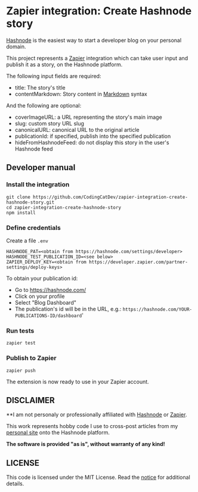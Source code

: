 # Zapier integration: Create Hashnode story

[Hashnode](https://hashnode.com/) is the easiest way to start a developer blog on your personal domain.

This project represents a [Zapier](https://zapier.com/) integration which can take user input and publish
it as a story, on the Hashnode platform.

The following input fields are required:

- title: The story's title
- contentMarkdown: Story content in [Markdown](https://www.markdownguide.org/) syntax

And the following are optional:

- coverImageURL: a URL representing the story's main image
- slug: custom story URL slug
- canonicalURL: canonical URL to the original article
- publicationId: if specified, publish into the specified publication
- hideFromHashnodeFeed: do not display this story in the user's Hashnode feed

## Developer manual

### Install the integration

```shell
git clone https://github.com/CodingCatDev/zapier-integration-create-hashnode-story.git
cd zapier-integration-create-hashnode-story
npm install
```

### Define credentials

Create a file `.env`

```text
HASHNODE_PAT=<obtain from https://hashnode.com/settings/developer>
HASHNODE_TEST_PUBLICATION_ID=<see below>
ZAPIER_DEPLOY_KEY=<obtain from https://developer.zapier.com/partner-settings/deploy-keys>
```

To obtain your publication id:

- Go to <https://hashnode.com/>
- Click on your profile
- Select "Blog Dashboard"
- The publication's id will be in the URL, e.g.: `https://hashnode.com/YOUR-PUBLICATIONS-ID/dashboard`'

### Run tests

```shell
zapier test
```

### Publish to Zapier

```shell
zapier push
```

The extension is now ready to use in your Zapier account.

## DISCLAIMER

**I am not personaly or professionally affiliated with [Hashnode](https://hashnode.com) or [Zapier](https://zapier.com).

This work represents hobby code I use to cross-post articles from my [personal site](https://MihaiBojin.com) onto the Hashnode platform.

**The software is provided "as is", without warranty of any kind!**

## LICENSE

This code is licensed under the MIT License.  Read the [notice](./LICENSE) for additional details.
